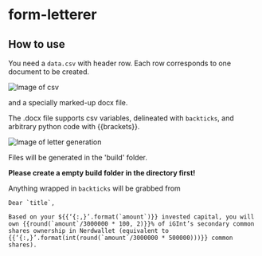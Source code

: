 # form-letterer

## How to use
You need a `data.csv` with header row.
Each row corresponds to one document to be created.

![Image of csv]('./img/data_csv.png')

and a specially marked-up docx file.

The .docx file supports csv variables, delineated with `backticks`, and arbitrary python code with {{brackets}}.

![Image of letter generation]('./img/letters.png')

Files will be generated in the 'build' folder.

**Please create a empty build folder in the directory first!**

Anything wrapped in `backticks` will be grabbed from 

```
Dear `title`,

Based on your ${{‘{:,}’.format(`amount`)}} invested capital, you will own {{round(`amount`/3000000 * 100, 2)}}% of iGInt’s secondary common shares ownership in Nerdwallet (equivalent to {{‘{:,}’.format(int(round(`amount`/3000000 * 500000)))}} common shares).
```
